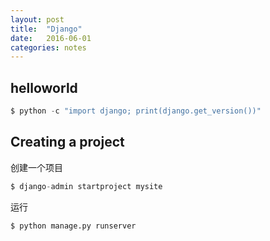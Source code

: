 ```yaml
---
layout: post
title:  "Django"
date:   2016-06-01
categories: notes
---
```


## helloworld

```python
$ python -c "import django; print(django.get_version())"
```


## Creating a project

创建一个项目
```python
$ django-admin startproject mysite
```

运行

```python
$ python manage.py runserver
```


